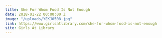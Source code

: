 ```yaml
---
title: She For Whom Food Is Not Enough
date: 2018-01-22 00:00:00 Z
image: "/uploads/YEKJ0508.jpg"
link: https://www.girlsatlibrary.com/she-for-whom-food-is-not-enough
site: Girls At Library
---
```


